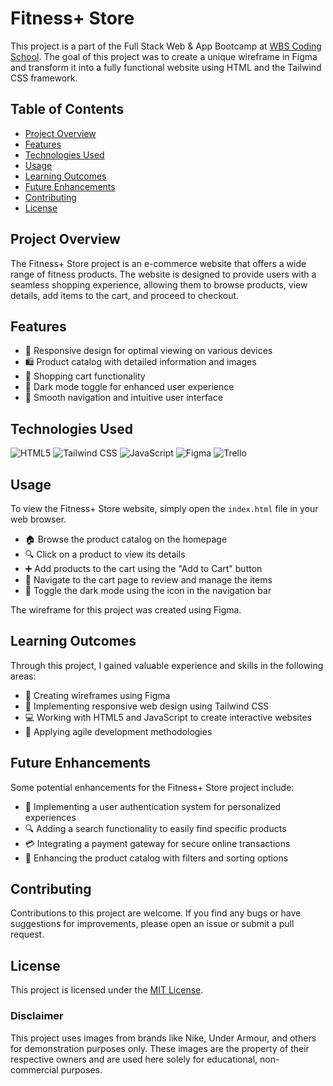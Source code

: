 # Fitness+ Store

This project is a part of the Full Stack Web & App Bootcamp at [WBS Coding School](https://www.wbscodingschool.com/). The goal of this project was to create a unique wireframe in Figma and transform it into a fully functional website using HTML and the Tailwind CSS framework.

## Table of Contents

- [Project Overview](#project-overview)
- [Features](#features)
- [Technologies Used](#technologies-used)
- [Usage](#usage)
- [Learning Outcomes](#learning-outcomes)
- [Future Enhancements](#future-enhancements)
- [Contributing](#contributing)
- [License](#license)

## Project Overview

The Fitness+ Store project is an e-commerce website that offers a wide range of fitness products. The website is designed to provide users with a seamless shopping experience, allowing them to browse products, view details, add items to the cart, and proceed to checkout.

## Features

<ul>
  <li>📱 Responsive design for optimal viewing on various devices</li>
  <li>🛍️ Product catalog with detailed information and images</li>
  <li>🛒 Shopping cart functionality</li>
  <li>🌙 Dark mode toggle for enhanced user experience</li>
  <li>🚀 Smooth navigation and intuitive user interface</li>
</ul>

## Technologies Used

<p>
  <img alt="HTML5" src="https://img.shields.io/badge/-HTML5-E34F26?style=flat-square&logo=html5&logoColor=white" />
  <img alt="Tailwind CSS" src="https://img.shields.io/badge/-Tailwind%20CSS-38B2AC?style=flat-square&logo=tailwind-css&logoColor=white" />
  <img alt="JavaScript" src="https://img.shields.io/badge/-JavaScript-F7DF1E?style=flat-square&logo=javascript&logoColor=black" />
  <img alt="Figma" src="https://img.shields.io/badge/-Figma-F24E1E?style=flat-square&logo=figma&logoColor=white" />
  <img alt="Trello" src="https://img.shields.io/badge/-Trello-0079BF?style=flat-square&logo=trello&logoColor=white" />
</p>

## Usage

To view the Fitness+ Store website, simply open the `index.html` file in your web browser.

<ul>
  <li>🏠 Browse the product catalog on the homepage</li>
  <li>🔍 Click on a product to view its details</li>
  <li>➕ Add products to the cart using the "Add to Cart" button</li>
  <li>🛒 Navigate to the cart page to review and manage the items</li>
  <li>🌙 Toggle the dark mode using the icon in the navigation bar</li>
</ul>

The wireframe for this project was created using Figma.


## Learning Outcomes

Through this project, I gained valuable experience and skills in the following areas:

<ul>
  <li>🎨 Creating wireframes using Figma</li>
  <li>📐 Implementing responsive web design using Tailwind CSS</li>
  <li>💻 Working with HTML5 and JavaScript to create interactive websites</li>
  <li>🚀 Applying agile development methodologies</li>
</ul>

## Future Enhancements

Some potential enhancements for the Fitness+ Store project include:

<ul>
  <li>👤 Implementing a user authentication system for personalized experiences</li>
  <li>🔍 Adding a search functionality to easily find specific products</li>
  <li>💳 Integrating a payment gateway for secure online transactions</li>
  <li>🔧 Enhancing the product catalog with filters and sorting options</li>
</ul>

## Contributing

Contributions to this project are welcome. If you find any bugs or have suggestions for improvements, please open an issue or submit a pull request.

## License

This project is licensed under the [MIT License](LICENSE).

### Disclaimer

This project uses images from brands like Nike, Under Armour, and others for demonstration purposes only. These images are the property of their respective owners and are used here solely for educational, non-commercial purposes.

